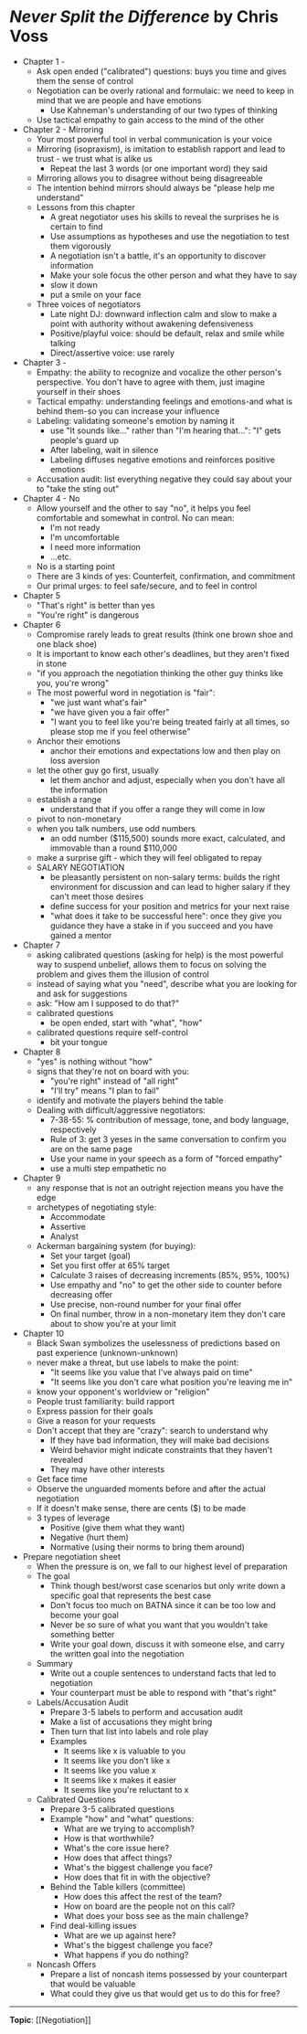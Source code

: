 
# *Never Split the Difference* by Chris Voss

* Chapter 1 - 
    * Ask open ended ("calibrated") questions: buys you time and gives them the sense of control
    * Negotiation can be overly rational and formulaic: we need to keep in mind that we are people and have emotions 
        * Use Kahneman's understanding of our two types of thinking
    * Use tactical empathy to gain access to the mind of the other
* Chapter 2 - Mirroring 
    * Your most powerful tool in verbal communication is your voice
    * Mirroring (isopraxism), is imitation to establish rapport and lead to trust - we trust what is alike us
        * Repeat the last 3 words (or one important word) they said
    * Mirroring allows you to disagree without being disagreeable
    * The intention behind mirrors should always be "please help me understand"
    * Lessons from this chapter
        * A great negotiator uses his skills to reveal the surprises he is certain to find
        * Use assumptions as hypotheses and use the negotiation to test them vigorously
        * A negotiation isn't a battle, it's an opportunity to discover information
        * Make your sole focus the other person and what they have to say
        * slow it down
        * put a smile on your face
    * Three voices of negotiators
        * Late night DJ: downward inflection calm and slow to make a point with authority without awakening defensiveness
        * Positive/playful voice: should be default, relax and smile while talking
        * Direct/assertive voice: use rarely
* Chapter 3 - 
    * Empathy: the ability to recognize and vocalize the other person's perspective. You don't have to agree with them, just imagine yourself in their shoes
    * Tactical empathy: understanding feelings and emotions-and what is behind them-so you can increase your influence
    * Labeling: validating someone's emotion by naming it
        * use "It sounds like..." rather than "I'm hearing that...": "I" gets people's guard up
        * After labeling, wait in silence
        * Labeling diffuses negative emotions and reinforces positive emotions
    * Accusation audit: list everything negative they could say about your to "take the sting out"
* Chapter 4 - No
    * Allow yourself and the other to say "no", it helps you feel comfortable and somewhat in control. No can mean:
        * I'm not ready
        * I'm uncomfortable
        * I need more information
        * ...etc.
    * No is a starting point
    * There are 3 kinds of yes: Counterfeit, confirmation, and commitment
    * Our primal urges: to feel safe/secure, and to feel in control
* Chapter 5
    * "That's right" is better than yes
    * "You're right" is dangerous
* Chapter 6
    * Compromise rarely leads to great results (think one brown shoe and one black shoe)
    * It is important to know each other's deadlines, but they aren't fixed in stone
    * "if you approach the negotiation thinking the other guy thinks like you, you're wrong"
    * The most powerful word in negotiation is "fair": 
        * "we just want what's fair"
        * "we have given you a fair offer"
        * "I want you to feel like you're being treated fairly at all times, so please stop me if you feel otherwise"
    * Anchor their emotions
        * anchor their emotions and expectations low and then play on loss aversion
    * let the other guy go first, usually
        * let them anchor and adjust, especially when you don't have all the information
    * establish a range
        * understand that if you offer a range they will come in low
    * pivot to non-monetary
    * when you talk numbers, use odd numbers
        * an odd number ($115,500) sounds more exact, calculated, and immovable than a round $110,000
    * make a surprise gift - which they will feel obligated to repay
    * SALARY NEGOTIATION
        * be pleasantly persistent on non-salary terms: builds the right environment for discussion and can lead to higher salary if they can't meet those desires
        * define success for your position and metrics for your next raise
        * "what does it take to be successful here": once they give you guidance they have a stake in if you succeed and you have gained a mentor
* Chapter 7
    * asking calibrated questions (asking for help) is the most powerful way to suspend unbelief, allows them to focus on solving the problem and gives them the illusion of control
    * instead of saying what you "need", describe what you are looking for and ask for suggestions
    * ask: "How am I supposed to do that?"
    * calibrated questions
        * be open ended, start with "what", "how"
    * calibrated questions require self-control 
        * bit your tongue
* Chapter 8
    * "yes" is nothing without "how"
    * signs that they're not on board with you:
        * "you're right" instead of "all right"
        * "I'll try" means "I plan to fail"
    * identify and motivate the players behind the table 
    * Dealing with difficult/aggressive negotiators:
        * 7-38-55: % contribution of message, tone, and body language, respectively
        * Rule of 3: get 3 yeses in the same conversation to confirm you are on the same page
        * Use your name in your speech as a form of "forced empathy"
        * use a multi step empathetic no
* Chapter 9
    * any response that is not an outright rejection means you have the edge
    * archetypes of negotiating style:
        * Accommodate
        * Assertive
        * Analyst
    * Ackerman bargaining system (for buying):
        * Set your target (goal)
        * Set you first offer at 65% target
        * Calculate 3 raises of decreasing increments (85%, 95%, 100%)
        * Use empathy and "no" to get the other side to counter before decreasing offer
        * Use precise, non-round number for your final offer
        * On final number, throw in a non-monetary item they don't care about to show you're at your limit
* Chapter 10
    * Black Swan symbolizes the uselessness of predictions based on past experience (unknown-unknown)
    * never make a threat, but use labels to make the point:
        * "It seems like you value that I've always paid on time"
        * "It seems like you don't care what position you're leaving me in"
    * know your opponent's worldview or "religion"
    * People trust familiarity: build rapport
    * Express passion for their goals
    * Give a reason for your requests 
    * Don't accept that they are "crazy": search to understand why 
        * If they have bad information, they will make bad decisions 
        * Weird behavior might indicate constraints that they haven't revealed
        * They may have other interests 
    * Get face time
    * Observe the unguarded moments before and after the actual negotiation 
    * If it doesn't make sense, there are cents ($) to be made 
    * 3 types of leverage 
        * Positive (give them what they want)
        * Negative (hurt them)
        * Normative (using their norms to bring them around) 
* Prepare negotiation sheet
    * When the pressure is on, we fall to our highest level of preparation
    * The goal
        * Think though best/worst case scenarios but only write down a specific goal that represents the best case
        * Don't focus too much on BATNA since it can be too low and become your goal
        * Never be so sure of what you want that you wouldn't take something better
        * Write your goal down, discuss it with someone else, and carry the written goal into the negotiation 
    * Summary
        * Write out a couple sentences to understand facts that led to negotiation 
        * Your counterpart must be able to respond with "that's right"
    * Labels/Accusation Audit
        * Prepare 3-5 labels to perform and accusation audit
        * Make a list of accusations they might bring 
        * Then turn that list into labels and role play
        * Examples
            * It seems like x is valuable to you
            * It seems like you don't like x
            * It seems like you value x
            * It seems like x makes it easier
            * It seems like you're reluctant to x
    * Calibrated Questions
        * Prepare 3-5 calibrated questions 
        * Example "how" and "what" questions:
            * What are we trying to accomplish?
            * How is that worthwhile?
            * What's the core issue here?
            * How does that affect things?
            * What's the biggest challenge you face?
            * How does that fit in with the objective?
        * Behind the Table killers (committee) 
            * How does this affect the rest of the team?
            * How on board are the people not on this call?
            * What does your boss see as the main challenge?
        * Find deal-killing issues 
            * What are we up against here? 
            * What's the biggest challenge you face? 
            * What happens if you do nothing? 
    * Noncash Offers
        * Prepare a list of noncash items possessed by your counterpart that would be valuable 
        * What could they give us that would get us to do this for free? 


---

**Topic**: [[Negotiation]]